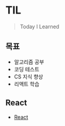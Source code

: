 # TIL
> Today I Learned


## 목표
>
  - 알고리즘 공부
  - 코딩 테스트
  - CS 지식 향상
  - 리액트 학습


## React
- [React](#React)
